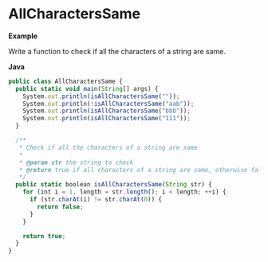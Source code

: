 # AllCharactersSame

**Example**

Write a function to check if all the characters of a string are same.

**Java**

```js
public class AllCharactersSame {
  public static void main(String[] args) {
    System.out.println(isAllCharactersSame(""));
    System.out.println(!isAllCharactersSame("aab"));
    System.out.println(isAllCharactersSame("bbb"));
    System.out.println(isAllCharactersSame("111"));
  }

  /**
   * Check if all the characters of a string are same
   *
   * @param str the string to check
   * @return true if all characters of a string are same, otherwise false
   */
  public static boolean isAllCharactersSame(String str) {
    for (int i = 1, length = str.length(); i < length; ++i) {
      if (str.charAt(i) != str.charAt(0)) {
        return false;
      }
    }

    return true;
  }
}
```
